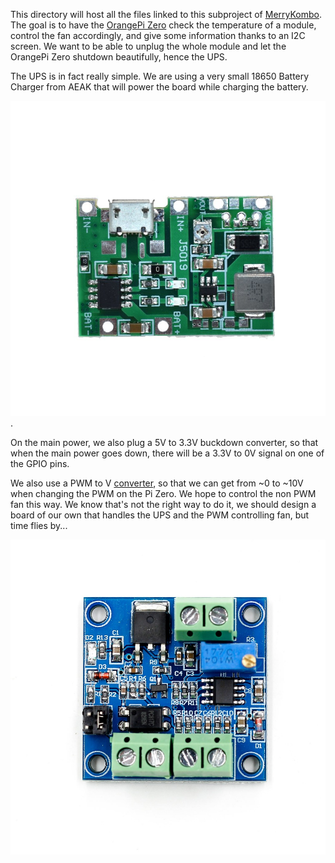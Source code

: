 This directory will host all the files linked to this subproject of [MerryKombo](https://github.com/MerryKombo).
The goal is to have the [OrangePi Zero](https://www.sbc-community.org/OrangePi%20Zero/#orangepi-zero) check the temperature of a module, control the fan accordingly, and give some information thanks to an I2C screen.
We want to be able to unplug the whole module and let the OrangePi Zero shutdown beautifully, hence the UPS.

The UPS is in fact really simple. We are using a very small 18650 Battery Charger from AEAK that will power the board while charging the battery.

![](https://github.com/MerryKombo/3DDesign/blob/master/assets/OrangePiZeroUps/HTB1HG.ZXjzuK1RjSspeq6ziHVXaI.jpg).

On the main power, we also plug a 5V to 3.3V buckdown converter, so that when the main power goes down, there will be a 3.3V to 0V signal on one of the GPIO pins.

We also use a PWM to V [converter](https://fr.aliexpress.com/item/33021792064.html?spm=a2g0s.9042311.0.0.27426c37a2CQxk), so that we can get from ~0 to ~10V when changing the PWM on the Pi Zero. We hope to control the non PWM fan this way. We know that's not the right way to do it, we should design a board of our own that handles the UPS and the PWM controlling fan, but time flies by...

![](https://github.com/MerryKombo/3DDesign/blob/master/assets/OrangePiZeroUps/HTB1ZJykX8Cw3KVjSZFlq6AJkFXaw.jpg)
